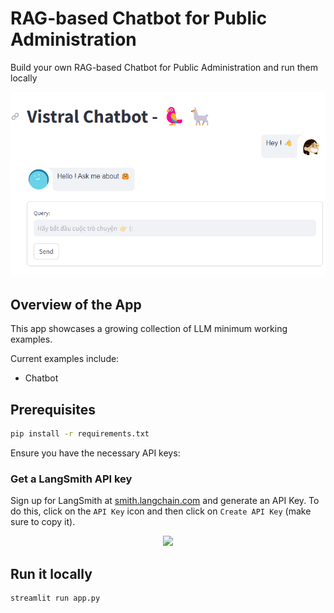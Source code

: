 # RAG-based Chatbot for Public Administration

Build your own RAG-based Chatbot for Public Administration and run them locally

<p align ="center">
  <img src="assets\overview.png" width="600">
</p>

## Overview of the App

This app showcases a growing collection of LLM minimum working examples.

Current examples include:

- Chatbot

## Prerequisites

```sh
pip install -r requirements.txt
```

Ensure you have the necessary API keys:

### Get a LangSmith API key

Sign up for LangSmith at [smith.langchain.com](https://smith.langchain.com/) and generate an API Key.
To do this, click on the `API Key` icon and then click on `Create API Key` (make sure to copy it).

<p align ="center">
  <img src="https://github.com/CharlyWargnier/LangchainRAG-Trubrics-Langsmith/assets/27242399/95ea6ca4-7ddf-4ed6-913f-56d4d9f114c4" width="600">
</p>

## Run it locally

```sh
streamlit run app.py
```
